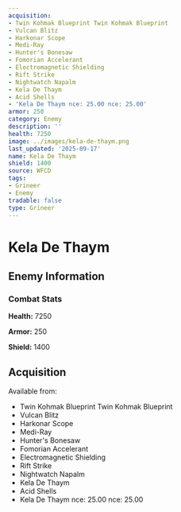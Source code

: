 ```yaml
---
acquisition:
- Twin Kohmak Blueprint Twin Kohmak Blueprint
- Vulcan Blitz
- Harkonar Scope
- Medi-Ray
- Hunter's Bonesaw
- Fomorian Accelerant
- Electromagnetic Shielding
- Rift Strike
- Nightwatch Napalm
- Kela De Thaym
- Acid Shells
- 'Kela De Thaym nce: 25.00 nce: 25.00'
armor: 250
category: Enemy
description: ''
health: 7250
image: ../images/kela-de-thaym.png
last_updated: '2025-09-17'
name: Kela De Thaym
shield: 1400
source: WFCD
tags:
- Grineer
- Enemy
tradable: false
type: Grineer
---
```


# Kela De Thaym

## Enemy Information

### Combat Stats

**Health:** 7250

**Armor:** 250

**Shield:** 1400

## Acquisition

Available from:
- Twin Kohmak Blueprint Twin Kohmak Blueprint
- Vulcan Blitz
- Harkonar Scope
- Medi-Ray
- Hunter's Bonesaw
- Fomorian Accelerant
- Electromagnetic Shielding
- Rift Strike
- Nightwatch Napalm
- Kela De Thaym
- Acid Shells
- Kela De Thaym nce: 25.00 nce: 25.00

